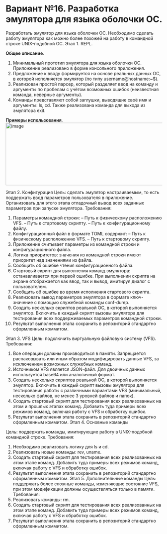 <h1>Вариант №16. Разработка эмулятора для языка оболочки ОС.</h1>

Разработать эмулятор для языка оболочки ОС. Необходимо сделать работу
эмулятора как можно более похожей на работу в командной строке UNIX-подобной ОС.
Этап 1. REPL.

**Общее описание**.

1. Минимальный прототип эмулятора для языка оболочки ОС. Приложение реализовано в форме консольного приложения. 
2. Предложение к вводу формируется на основе реальных данных ОС, в которой исполняется эмулятор (по типу username@hostname:~$). 
3. Реализован простой парсер, который разделяет ввод на команду и аргументы по пробелам с учётом возможных ошибок (неизвестная команда, неверные аргументы). 
4. Команды представляют собой заглушки, выводящие своё имя и аргументы: ls, cd. Также реализована команда для выхода из эмулятора exit.

<strong>Примеры использования</strong>.
<img width="1062" height="201" alt="image" src="https://github.com/user-attachments/assets/9ccad710-6845-486a-88a9-94ac37c3e741" />





















Этап 2. Конфигурация
Цель: сделать эмулятор настраиваемым, то есть поддержать ввод параметров
пользователя в приложение. Организовать для этого этапа отладочный вывод всех
заданных параметров при запуске эмулятора.
Требования:
1. Параметры командной строки:
– Путь к физическому расположению VFS.
– Путь к стартовому скрипту.
– Путь к конфигурационному файлу.
2. Конфигурационный файл в формате TOML содержит:
– Путь к физическому расположению VFS.
– Путь к стартовому скрипту.
3. Приложение считывает параметры из командной строки и
конфигурационного файла.
4. Логика приоритетов: значения из командной строки имеют приоритет над
значениями из файла.
5. Сообщить об ошибке чтения конфигурационного файла.
6. Стартовый скрипт для выполнения команд эмулятора: останавливается при
первой ошибке. При выполнении скрипта на экране отображается как ввод,
так и вывод, имитируя диалог с пользователем.
7. Сообщить об ошибке во время исполнения стартового скрипта.
8. Реализовать вывод параметров эмулятора в формате ключ-значение с
помощью служебной команды conf-dump.
9. Создать несколько скриптов реальной ОС, в которой выполняется эмулятор.
Включить в каждый скрипт вызовы эмулятора для тестирования всех
поддерживаемых параметров командной строки.
10. Результат выполнения этапа сохранить в репозиторий стандартно
оформленным коммитом.

Этап 3. VFS
Цель: подключить виртуальную файловую систему (VFS).
Требования:
1. Все операции должны производиться в памяти. Запрещается распаковывать
или иным образом модифицировать данные VFS, за исключением
возможных служебных команд.
2. Источником VFS является JSON-файл. Для двоичных данных используется
base64 или аналогичный формат.
3. Создать несколько скриптов реальной ОС, в которой выполняется эмулятор.
Включить в каждый скрипт вызовы эмулятора для тестирования работы c
различными вариантами VFS (минимальный, несколько файлов, не менее 3
уровней файлов и папок).
4. Создать стартовый скрипт для тестирования всех реализованных на этом и
прошлых этапах команд. Добавить туда примеры всех режимов команд,
включая работу с VFS и обработку ошибок.
5. Результат выполнения этапа сохранить в репозиторий стандартно
оформленным коммитом.
Этап 4. Основные команды

Цель: поддержать команды, имитирующие работу в UNIX-подобной
командной строке.
Требования:
1. Необходимо реализовать логику для ls и cd.
2. Реализовать новые команды: rev, uname.
3. Создать стартовый скрипт для тестирования всех реализованных на этом
этапе команд. Добавить туда примеры всех режимов команд, включая
работу с VFS и обработку ошибок.
4. Результат выполнения этапа сохранить в репозиторий стандартно
оформленным коммитом.
Этап 5. Дополнительные команды
Цель: поддержать более сложные команды, изменяющие состояние VFS, при
этом модификации должны осуществляться только в памяти.
Требования:
1. Реализовать команды: rm.
2. Создать стартовый скрипт для тестирования всех реализованных на этом
этапе команд. Добавить туда примеры всех режимов команд, включая
работу с VFS и обработку ошибок.
3. Результат выполнения этапа сохранить в репозиторий стандартно
оформленным коммитом.
